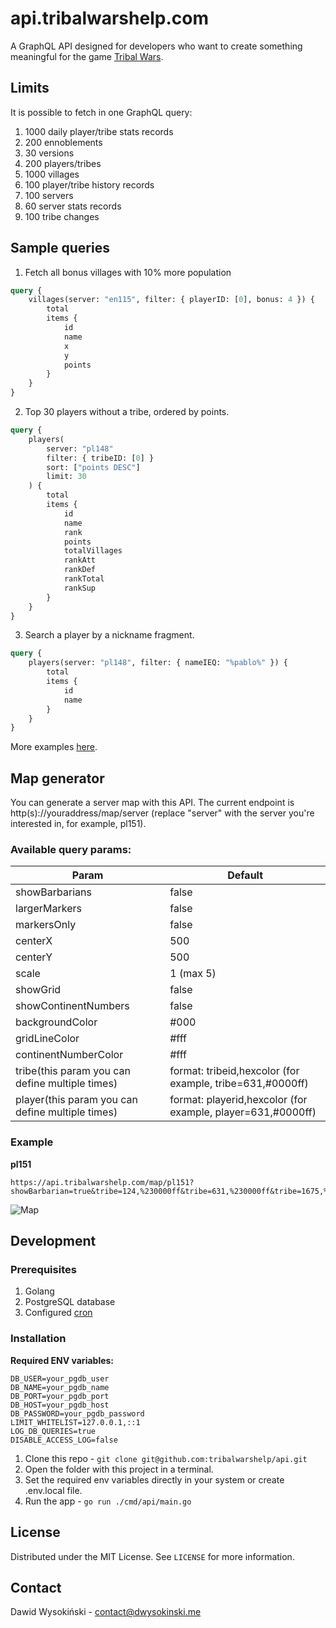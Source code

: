 # api.tribalwarshelp.com

A GraphQL API designed for developers who want to create something meaningful for the game [Tribal Wars](https://tribalwars.net).

## Limits

It is possible to fetch in one GraphQL query:

1. 1000 daily player/tribe stats records
2. 200 ennoblements
3. 30 versions
4. 200 players/tribes
5. 1000 villages
6. 100 player/tribe history records
7. 100 servers
8. 60 server stats records
9. 100 tribe changes

## Sample queries

1. Fetch all bonus villages with 10% more population

```graphql
query {
    villages(server: "en115", filter: { playerID: [0], bonus: 4 }) {
        total
        items {
            id
            name
            x
            y
            points
        }
    }
}

```

2. Top 30 players without a tribe, ordered by points.

```graphql
query {
    players(
        server: "pl148"
        filter: { tribeID: [0] }
        sort: ["points DESC"]
        limit: 30
    ) {
        total
        items {
            id
            name
            rank
            points
            totalVillages
            rankAtt
            rankDef
            rankTotal
            rankSup
        }
    }
}

```

3. Search a player by a nickname fragment.

```graphql
query {
    players(server: "pl148", filter: { nameIEQ: "%pablo%" }) {
        total
        items {
            id
            name
        }
    }
}
```

More examples [here](https://github.com/tribalwarshelp/scripts).

## Map generator

You can generate a server map with this API. The current endpoint is http(s)://youraddress/map/server (replace "server"
with the server you're interested in, for example, pl151).

### Available query params:

| Param                                            | Default                                                    |
| ------------------------------------------------ | ---------------------------------------------------------- |
| showBarbarians                                   | false                                                      |
| largerMarkers                                    | false                                                      |
| markersOnly                                      | false                                                      |
| centerX                                          | 500                                                        |
| centerY                                          | 500                                                        |
| scale                                            | 1 (max 5)                                                  |
| showGrid                                         | false                                                      |
| showContinentNumbers                             | false                                                      |
| backgroundColor                                  | #000                                                       |
| gridLineColor                                    | #fff                                                       |
| continentNumberColor                             | #fff                                                       |
| tribe(this param you can define multiple times)  | format: tribeid,hexcolor (for example, tribe=631,#0000ff)   |
| player(this param you can define multiple times) | format: playerid,hexcolor (for example, player=631,#0000ff) |

### Example

**pl151**
```
https://api.tribalwarshelp.com/map/pl151?showBarbarian=true&tribe=124,%230000ff&tribe=631,%230000ff&tribe=1675,%230000ff&onlyMarkers=false&scale=1&showGrid=true&showContinentNumbers=true
```
![Map](https://api.tribalwarshelp.com/map/pl151?showBarbarian=true&tribe=124,%230000ff&tribe=631,%230000ff&tribe=1675,%230000ff&onlyMarkers=false&scale=1&showGrid=true&showContinentNumbers=true)

## Development

### Prerequisites

1. Golang
2. PostgreSQL database
3. Configured [cron](https://github.com/tribalwarshelp/cron)

### Installation

**Required ENV variables:**

```
DB_USER=your_pgdb_user
DB_NAME=your_pgdb_name
DB_PORT=your_pgdb_port
DB_HOST=your_pgdb_host
DB_PASSWORD=your_pgdb_password
LIMIT_WHITELIST=127.0.0.1,::1
LOG_DB_QUERIES=true
DISABLE_ACCESS_LOG=false
```

1. Clone this repo - ``git clone git@github.com:tribalwarshelp/api.git``
2. Open the folder with this project in a terminal.
3. Set the required env variables directly in your system or create .env.local file.
4. Run the app - ``go run ./cmd/api/main.go``

## License

Distributed under the MIT License. See ``LICENSE`` for more information.

## Contact

Dawid Wysokiński - [contact@dwysokinski.me](mailto:contact@dwysokinski.me)
